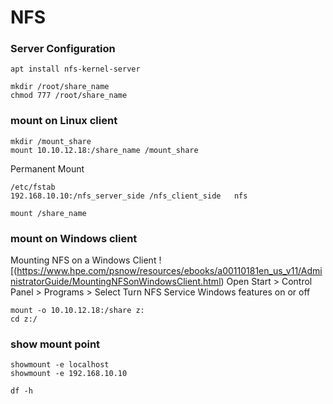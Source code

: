 # NFS

### Server Configuration
```
apt install nfs-kernel-server
```
```
mkdir /root/share_name
chmod 777 /root/share_name
```
### mount on Linux client

```
mkdir /mount_share
mount 10.10.12.18:/share_name /mount_share
```
Permanent Mount
```
/etc/fstab
192.168.10.10:/nfs_server_side /nfs_client_side   nfs 
```
```
mount /share_name
```
### mount on Windows client
Mounting NFS on a Windows Client
![(https://www.hpe.com/psnow/resources/ebooks/a00110181en_us_v11/AdministratorGuide/MountingNFSonWindowsClient.html)
Open Start > Control Panel > Programs > Select Turn NFS Service Windows features on or off

```
mount -o 10.10.12.18:/share z:
cd z:/
```

### show mount point
```
showmount -e localhost
showmount -e 192.168.10.10
```
```
df -h
```

